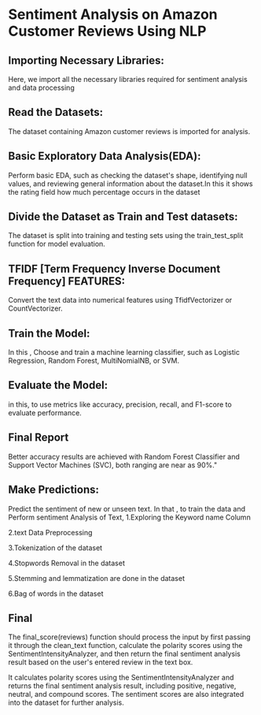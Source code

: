# Sentiment Analysis on Amazon Customer Reviews Using NLP
## Importing Necessary Libraries:
Here, we import all the necessary libraries required for sentiment analysis and data processing
## Read the Datasets:
The dataset containing Amazon customer reviews is imported for analysis.
## Basic Exploratory Data Analysis(EDA):
Perform basic EDA, such as checking the dataset's shape, identifying null values, and reviewing general information about the dataset.In this it shows the rating field how much percentage occurs in the dataset
## Divide the Dataset as Train and Test datasets:
The dataset is split into training and testing sets using the train_test_split function for model evaluation.

## TFIDF [Term Frequency Inverse Document Frequency] FEATURES:
Convert the text data into numerical features using TfidfVectorizer or CountVectorizer.
## Train the Model:
In this , Choose and train a machine learning classifier, such as Logistic Regression, Random Forest,  MultiNomialNB, or SVM.
## Evaluate the Model:
in this, to use metrics like accuracy, precision, recall, and F1-score to evaluate performance.
## Final Report
Better accuracy results are achieved with Random Forest Classifier and Support Vector Machines (SVC), both ranging are near as 90%."
## Make Predictions:
Predict the sentiment of new or unseen text.
In that , to train the data and Perform sentiment Analysis of Text,
1.Exploring the Keyword name Column

2.text Data Preprocessing

3.Tokenization of the dataset

4.Stopwords Removal in the dataset

5.Stemming and lemmatization are done in the dataset

6.Bag of words in the dataset

## Final
The final_score(reviews) function should process the input by first passing it through the clean_text function, calculate the polarity scores using the SentimentIntensityAnalyzer, and then return the final sentiment analysis result based on the user's entered review in the text box.

 It calculates polarity scores using the SentimentIntensityAnalyzer and returns the final sentiment analysis result, including positive, negative, neutral, and compound scores. The sentiment scores are also integrated into the dataset for further analysis.








